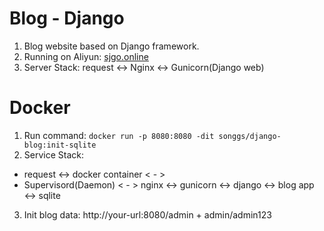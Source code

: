 # Blog - Django
1. Blog website based on Django framework. 
2. Running on Aliyun: [sjgo.online](http://39.97.239.252/)
3. Server Stack: request <-> Nginx <-> Gunicorn(Django web)

# Docker
1. Run command: ```docker run -p 8080:8080 -dit songgs/django-blog:init-sqlite```
2. Service Stack: 
+ request <-> docker container < - >   
+ Supervisord(Daemon) < - > nginx <-> gunicorn <-> django <-> blog app <-> sqlite
3. Init blog data: http://your-url:8080/admin + admin/admin123